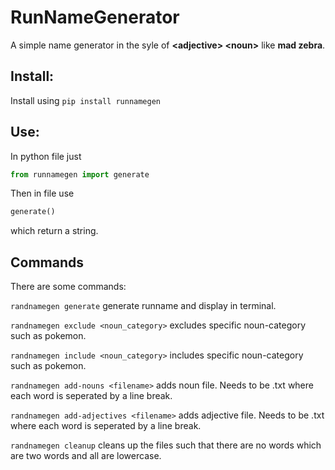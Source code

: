 # RunNameGenerator
A simple name generator in the syle of **\<adjective\> \<noun\>** like **mad zebra**.

## Install:

Install using `pip install runnamegen`

## Use:

In python file just
```python
from runnamegen import generate
```
Then in file use
```python
generate()
```
which return a string.

## Commands

There are some commands:

`randnamegen generate` generate runname and display in terminal.

`randnamegen exclude <noun_category>` excludes specific noun-category such as pokemon.

`randnamegen include <noun_category>` includes specific noun-category such as pokemon. 

`randnamegen add-nouns <filename>` adds noun file. Needs to be .txt where each word is seperated by a line break. 

`randnamegen add-adjectives <filename>` adds adjective file. Needs to be .txt where each word is seperated by a line break.

`randnamegen cleanup` cleans up the files such that there are no words which are two words and all are lowercase.
